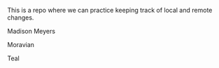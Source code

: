 This is a repo where we can practice keeping track of local and remote 
changes.

Madison Meyers


Moravian


Teal
